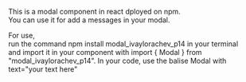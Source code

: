 This is a modal component in react dployed on npm.                                                                                         
You can use it for add a messages in your modal.

For use,                                                                                                                                   
run the command npm install modal_ivaylorachev_p14 in your terminal                                                                        
and import it in your component with import { Modal } from "modal_ivaylorachev_p14".
In your code, use the balise Modal with text="your text here"

